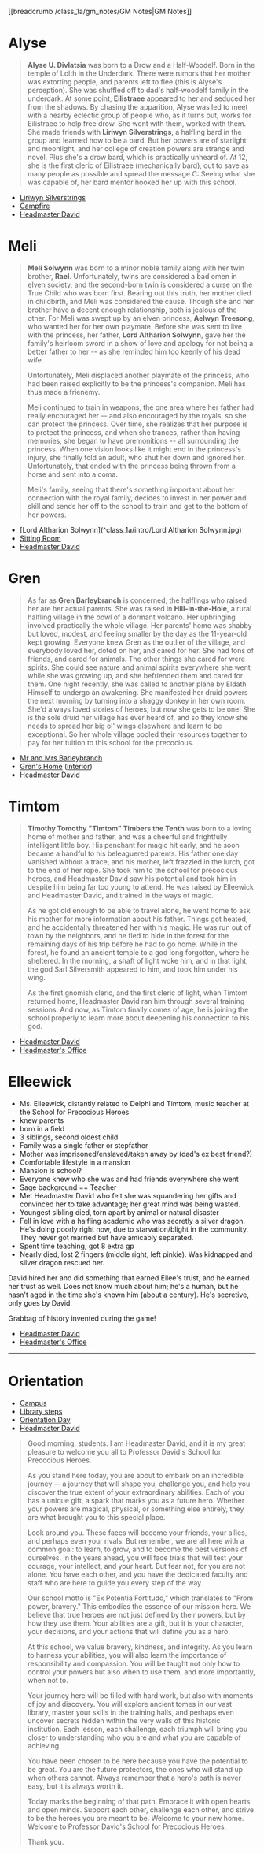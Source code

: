[[breadcrumb /class_1a/gm_notes/GM Notes|GM Notes]]

# Alyse

> **Alyse U. Divlatsia** was born to a Drow and a Half-Woodelf. Born in the temple of Lolth in the Underdark. There were rumors that her mother was extorting people, and parents left to flee (this is Alyse's perception). She was shuffled off to dad's half-woodelf family in the underdark. At some point, **Eilistraee** appeared to her and seduced her from the shadows. By chasing the apparition, Alyse was led to meet with a nearby eclectic group of people who, as it turns out, works for Eilistraee to help free drow. She went with them, worked with them. She made friends with **Liriwyn Silverstrings**, a halfling bard in the group and learned how to be a bard. But her powers are of starlight and moonlight, and her college of creation powers are strange and novel. Plus she's a drow bard, which is practically unheard of. At 12, she is the first cleric of Eilistraee (mechanically bard), out to save as many people as possible and spread the message C: Seeing what she was capable of, her bard mentor hooked her up with this school.

* [Liriwyn Silverstrings](^class_1a/intro/liriwyn_silverstrings.jpg)
* [Campfire](^class_1a/intro/campfire.jpg)
* [Headmaster David](^class_1a/Professor_David.png)

# Meli

> **Meli Solwynn** was born to a minor noble family along with her twin brother, **Rael**. Unfortunately, twins are considered a bad omen in elven society, and the second-born twin is considered a curse on the True Child who was born first. Bearing out this truth, her mother died in childbirth, and Meli was considered the cause. Though she and her brother have a decent enough relationship, both is jealous of the other. For Meli was swept up by an elven princess, **Aelwyn Treesong**, who wanted her for her own playmate. Before she was sent to live with the princess, her father, **Lord Altharion Solwynn**, gave her the family's heirloom sword in a show of love and apology for not being a better father to her -- as she reminded him too keenly of his dead wife. 
> 
> Unfortunately, Meli displaced another playmate of the princess, who had been raised explicitly to be the princess's companion. Meli has thus made a frienemy.
> 
> Meli continued to train in weapons, the one area where her father had really encouraged her -- and also encouraged by the royals, so she can protect the princess. Over time, she realizes that her purpose is to protect the princess, and when she trances, rather than having memories, she began to have premonitions -- all surrounding the princess. When one vision looks like it might end in the princess's injury, she finally told an adult, who shut her down and ignored her. Unfortunately, that ended with the princess being thrown from a horse and sent into a coma. 
> 
> Meli's family, seeing that there's something important about her connection with the royal family, decides to invest in her power and skill and sends her off to the school to train and get to the bottom of her powers.

* [Lord Altharion Solwynn](^class_1a/intro/Lord Altharion Solwynn.jpg)
* [Sitting Room](^class_1a/intro/sitting_room.jpg)
* [Headmaster David](^class_1a/Professor_David.png)

# Gren

> As far as **Gren Barleybranch** is concerned, the halflings who raised her are her actual parents. She was raised in **Hill-in-the-Hole**, a rural halfling village in the bowl of a dormant volcano. Her upbringing involved practically the whole village. Her parents' home was shabby but loved, modest, and feeling smaller by the day as the 11-year-old kept growing. Everyone knew Gren as the outlier of the village, and everybody loved her, doted on her, and cared for her. She had tons of friends, and cared for animals. The other things she cared for were spirits. She could see nature and animal spirits everywhere she went while she was growing up, and she befriended them and cared for them. One night recently, she was called to another plane by Eldath Himself to undergo an awakening. She manifested her druid powers the next morning by turning into a shaggy donkey in her own room. She'd always loved stories of heroes, but now she gets to be one! She is the sole druid her village has ever heard of, and so they know she needs to spread her big ol' wings elsewhere and learn to be exceptional. So her whole village pooled their resources together to pay for her tuition to this school for the precocious.

* [Mr and Mrs Barleybranch](^class_1a/intro/grens_family.jpg)
* [Gren's Home](^class_1a/intro/grens_house.jpg) ([interior](^class_1a/intro/grens_house_interior.jpg))
* [Headmaster David](^class_1a/Professor_David.png)

# Timtom

> **Timothy Tomothy "Timtom" Timbers the Tenth** was born to a loving home of mother and father, and was a cheerful and frightfully intelligent little boy. His penchant for magic hit early, and he soon became a handful to his beleaguered parents. His father one day vanished without a trace, and his mother, left frazzled in the lurch, got to the end of her rope. She took him to the school for precocious heroes, and Headmaster David saw his potential and took him in despite him being far too young to attend. He was raised by Elleewick and Headmaster David, and trained in the ways of magic.
> 
> As he got old enough to be able to travel alone, he went home to ask his mother for more information about his father. Things got heated, and he accidentally threatened her with his magic. He was run out of town by the neighbors, and he fled to hide in the forest for the remaining days of his trip before he had to go home. While in the forest, he found an ancient temple to a god long forgotten, where he sheltered. In the morning, a shaft of light woke him, and in that light, the god Sarl Silversmith appeared to him, and took him under his wing. 
> 
> As the first gnomish cleric, and the first cleric of light, when Timtom returned home, Headmaster David ran him through several training sessions. And now, as Timtom finally comes of age, he is joining the school properly to learn more about deepening his connection to his god.

* [Headmaster David](^class_1a/Professor_David.png)
* [Headmaster's Office](^class_1a/headmasters_office.jpg)

# Elleewick

- Ms. Elleewick, distantly related to Delphi and Timtom, music teacher at the School for Precocious Heroes
- knew parents
- born in a field
- 3 siblings, second oldest child
- Family was a single father or stepfather
- Mother was imprisoned/enslaved/taken away by (dad's ex best friend?)
- Comfortable lifestyle in a mansion
- Mansion is school?
- Everyone knew who she was and had friends everywhere she went
- Sage background == Teacher
- Met Headmaster David who felt she was squandering her gifts and convinced her to take advantage; her great mind was being wasted.
- Youngest sibling died, torn apart by animal or natural disaster
- Fell in love with a halfling academic who was secretly a silver dragon. He's doing poorly right now, due to starvation/blight in the community. They never got married but have amicably separated.
- Spent time teaching, got 8 extra gp
- Nearly died, lost 2 fingers (middle right, left pinkie). Was kidnapped and silver dragon rescued her. 

David hired her and did something that earned Ellee's trust, and he earned her trust as well. Does not know much about him; he's a human, but he hasn't aged in the time she's known him (about a century). He's secretive, only goes by David.

Grabbag of history invented during the game!

* [Headmaster David](^class_1a/Professor_David.png)
* [Headmaster's Office](^class_1a/headmasters_office.jpg)

----

# Orientation

* [Campus](^class_1a/campus.jpg)
* [Library steps](^class_1a/library_steps.jpg)
* [Orientation Day](^class_1a/intro/orientation_day.jpg)
* [Headmaster David](^class_1a/Professor_David.png)

> Good morning, students. I am Headmaster David, and it is my great pleasure to welcome you all to Professor David's School for Precocious Heroes.
> 
> As you stand here today, you are about to embark on an incredible journey -- a journey that will shape you, challenge you, and help you discover the true extent of your extraordinary abilities. Each of you has a unique gift, a spark that marks you as a future hero. Whether your powers are magical, physical, or something else entirely, they are what brought you to this special place.
> 
> Look around you. These faces will become your friends, your allies, and perhaps even your rivals. But remember, we are all here with a common goal: to learn, to grow, and to become the best versions of ourselves. In the years ahead, you will face trials that will test your courage, your intellect, and your heart. But fear not, for you are not alone. You have each other, and you have the dedicated faculty and staff who are here to guide you every step of the way.
> 
> Our school motto is "Ex Potentia Fortitudo," which translates to "From power, bravery." This embodies the essence of our mission here. We believe that true heroes are not just defined by their powers, but by how they use them. Your abilities are a gift, but it is your character, your decisions, and your actions that will define you as a hero.
> 
> At this school, we value bravery, kindness, and integrity. As you learn to harness your abilities, you will also learn the importance of responsibility and compassion. You will be taught not only how to control your powers but also when to use them, and more importantly, when not to.
> 
> Your journey here will be filled with hard work, but also with moments of joy and discovery. You will explore ancient tomes in our vast library, master your skills in the training halls, and perhaps even uncover secrets hidden within the very walls of this historic institution. Each lesson, each challenge, each triumph will bring you closer to understanding who you are and what you are capable of achieving.
> 
> You have been chosen to be here because you have the potential to be great. You are the future protectors, the ones who will stand up when others cannot. Always remember that a hero's path is never easy, but it is always worth it.
> 
> Today marks the beginning of that path. Embrace it with open hearts and open minds. Support each other, challenge each other, and strive to be the heroes you are meant to be. Welcome to your new home. Welcome to Professor David's School for Precocious Heroes.
> 
> Thank you.

